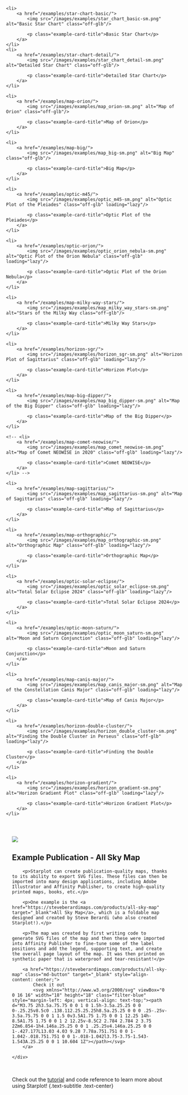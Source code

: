 <div class="grid cards examples" markdown>


<ul>

    <li>
        <a href="/examples/star-chart-basic/">
            <img src="/images/examples/star_chart_basic-sm.png" alt="Basic Star Chart" class="off-glb"/>

            <p class="example-card-title">Basic Star Chart</p>
        </a>
    </li>
    <li>
        <a href="/examples/star-chart-detail/">
            <img src="/images/examples/star_chart_detail-sm.png" alt="Detailed Star Chart" class="off-glb"/>

            <p class="example-card-title">Detailed Star Chart</p>
        </a>
    </li>

    <li>
        <a href="/examples/map-orion/">
            <img src="/images/examples/map_orion-sm.png" alt="Map of Orion" class="off-glb"/>

            <p class="example-card-title">Map of Orion</p>
        </a>
    </li>

    <li>
        <a href="/examples/map-big/">
            <img src="/images/examples/map_big-sm.png" alt="Big Map" class="off-glb"/>

            <p class="example-card-title">Big Map</p>
        </a>
    </li>

    <li>
        <a href="/examples/optic-m45/">
            <img src="/images/examples/optic_m45-sm.png" alt="Optic Plot of the Pleiades" class="off-glb" loading="lazy"/>

            <p class="example-card-title">Optic Plot of the Pleiades</p>
        </a>
    </li>

    <li>
        <a href="/examples/optic-orion/">
            <img src="/images/examples/optic_orion_nebula-sm.png" alt="Optic Plot of the Orion Nebula" class="off-glb" loading="lazy"/>

            <p class="example-card-title">Optic Plot of the Orion Nebula</p>
        </a>
    </li>

    <li>
        <a href="/examples/map-milky-way-stars/">
            <img src="/images/examples/map_milky_way_stars-sm.png" alt="Stars of the Milky Way class="off-glb"/>

            <p class="example-card-title">Milky Way Stars</p>
        </a>
    </li>
    
    <li>
        <a href="/examples/horizon-sgr/">
            <img src="/images/examples/horizon_sgr-sm.png" alt="Horizon Plot of Sagittarius" class="off-glb" loading="lazy"/>

            <p class="example-card-title">Horizon Plot</p>
        </a>
    </li>

    <li>
        <a href="/examples/map-big-dipper/">
            <img src="/images/examples/map_big_dipper-sm.png" alt="Map of the Big Dipper" class="off-glb" loading="lazy"/>

            <p class="example-card-title">Map of the Big Dipper</p>
        </a>
    </li>

    <!-- <li>
        <a href="/examples/map-comet-neowise/">
            <img src="/images/examples/map_comet_neowise-sm.png" alt="Map of Comet NEOWISE in 2020" class="off-glb" loading="lazy"/>

            <p class="example-card-title">Comet NEOWISE</p>
        </a>
    </li> -->

    <li>
        <a href="/examples/map-sagittarius/">
            <img src="/images/examples/map_sagittarius-sm.png" alt="Map of Sagittarius" class="off-glb" loading="lazy"/>

            <p class="example-card-title">Map of Sagittarius</p>
        </a>
    </li>

    <li>
        <a href="/examples/map-orthographic/">
            <img src="/images/examples/map_orthographic-sm.png" alt="Orthographic Map" class="off-glb" loading="lazy"/>

            <p class="example-card-title">Orthographic Map</p>
        </a>
    </li>

    <li>
        <a href="/examples/optic-solar-eclipse/">
            <img src="/images/examples/optic_solar_eclipse-sm.png" alt="Total Solar Eclipse 2024" class="off-glb" loading="lazy"/>

            <p class="example-card-title">Total Solar Eclipse 2024</p>
        </a>
    </li>

    <li>
        <a href="/examples/optic-moon-saturn/">
            <img src="/images/examples/optic_moon_saturn-sm.png" alt="Moon and Saturn Conjunction" class="off-glb" loading="lazy"/>

            <p class="example-card-title">Moon and Saturn Conjunction</p>
        </a>
    </li>

    <li>
        <a href="/examples/map-canis-major/">
            <img src="/images/examples/map_canis_major-sm.png" alt="Map of the Constellation Canis Major" class="off-glb" loading="lazy"/>

            <p class="example-card-title">Map of Canis Major</p>
        </a>
    </li>

    <li>
        <a href="/examples/horizon-double-cluster/">
            <img src="/images/examples/horizon_double_cluster-sm.png" alt="Finding the Double Cluster in Perseus" class="off-glb" loading="lazy"/>

            <p class="example-card-title">Finding the Double Cluster</p>
        </a>
    </li>

    <li>
        <a href="/examples/horizon-gradient/">
            <img src="/images/examples/horizon_gradient-sm.png" alt="Horizon Gradient Plot" class="off-glb" loading="lazy"/>

            <p class="example-card-title">Horizon Gradient Plot</p>
        </a>
    </li>

</ul>


</div>

<div class="info-panel bg-info columns-2" style="padding: 40px;">
    <a href="https://steveberardimaps.com/products/all-sky-map" target="_blank">
        <img src="/images/cover-front-sm-360.png" style="max-width: 240px; padding-right: 28px;" class="off-glb">
    </a>
    <div class="md-typeset">
        <h2 class="mt-0">Example Publication - All Sky Map</h2>
        
        <p>Starplot can create publication-quality maps, thanks to its ability to export SVG files. These files can then be imported into many design applications, including Adobe Illustrator and Affinity Publisher, to create high-quality printed maps, books, etc.</p>

        <p>One example is the <a href="https://steveberardimaps.com/products/all-sky-map" target="_blank">All Sky Map</a>, which is a foldable map designed and created by Steve Berardi (who also created Starplot!).</p>
        
        <p>The map was created by first writing code to generate SVG files of the map and then these were imported into Affinity Publisher to fine-tune some of the label positions and add the legend, supporting text, and create the overall page layout of the map. It was then printed on synthetic paper that is waterproof and tear-resistant!</p>
    
        <a href="https://steveberardimaps.com/products/all-sky-map" class="md-button" target="_blank" style="align-content: center;">
            Check it out
            <svg xmlns="http://www.w3.org/2000/svg" viewBox="0 0 16 16" width="18" height="18" class="filter-blue" style="margin-left: 4px; vertical-align: text-top;"><path d="M3.75 2h3.5a.75.75 0 0 1 0 1.5h-3.5a.25.25 0 0 0-.25.25v8.5c0 .138.112.25.25.25h8.5a.25.25 0 0 0 .25-.25v-3.5a.75.75 0 0 1 1.5 0v3.5A1.75 1.75 0 0 1 12.25 14h-8.5A1.75 1.75 0 0 1 2 12.25v-8.5C2 2.784 2.784 2 3.75 2Zm6.854-1h4.146a.25.25 0 0 1 .25.25v4.146a.25.25 0 0 1-.427.177L13.03 4.03 9.28 7.78a.751.751 0 0 1-1.042-.018.751.751 0 0 1-.018-1.042l3.75-3.75-1.543-1.543A.25.25 0 0 1 10.604 1Z"></path></svg>
        </a>
    
    </div>
</div>

<br/>

Check out the [tutorial](tutorial.md) and code reference to learn more about using Starplot!
{.text-subtitle .text-center}

<br/>
<br/>
